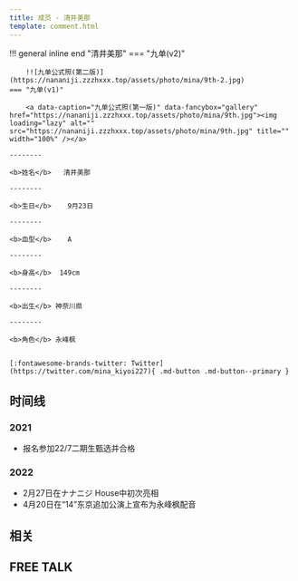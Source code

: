 ```yaml
---
title: 成员 - 清井美那
template: comment.html
---
```


!!! general inline end "清井美那"
    === "九单(v2)"

        !![九单公式照(第二版)](https://nananiji.zzzhxxx.top/assets/photo/mina/9th-2.jpg)
    === "九单(v1)"

        <a data-caption="九单公式照(第一版)" data-fancybox="gallery" href="https://nananiji.zzzhxxx.top/assets/photo/mina/9th.jpg"><img loading="lazy" alt="" src="https://nananiji.zzzhxxx.top/assets/photo/mina/9th.jpg" title="" width="100%" /></a>

    --------

    <b>姓名</b>   清井美那

    --------

    <b>生日</b>    9月23日

    --------

    <b>血型</b>    A

    --------

    <b>身高</b>  149cm

    --------

    <b>出生</b> 神奈川県

    --------

    <b>角色</b> 永峰枫
  

    [:fontawesome-brands-twitter: Twitter](https://twitter.com/mina_kiyoi227){ .md-button .md-button--primary }

## 时间线
### 2021 

- 报名参加22/7二期生甄选并合格

### 2022

- 2月27日在ナナニジ House中初次亮相
- 4月20日在“14”东京追加公演上宣布为永峰枫配音

## 相关

## FREE TALK

<div id="dplayer"></div>

<html>
<head>
    <meta name="referrer" content="never">
</head>

<body>
    <script src="https://nananiji.zzzhxxx.top/js/md5.js"></script>
    <script src="https://nananiji.zzzhxxx.top/js/hls.min.js"></script>
    <script src="https://nananiji.zzzhxxx.top/js/DPlayer.min.js"></script>
    <script>
        const dp = new DPlayer({
        container: document.getElementById('dplayer'),
        video: {
            url: 'https://manifest.prod.boltdns.net/manifest/v1/hls/v4/clear/4504957038001/3f2a4579-2354-4280-b863-0e3c74a29d6a/10s/master.m3u8?fastly_token=NjJkYTUxMTdfZjdkYmYwNDAzM2YwODJjYTZhNTY2ODRhNDYwYWQxZDFkMjAwZmQ3NjM5NTdiN2U2M2FjNzlmYmFiZGI1ODMzNg%3D%3D',
            type: 'hls',
        },
        danmaku: {
            id: md5('mina-intro'),
            api: "https://danmu.zzzhxxx.top/"
        },
        contextmenu: [
        {
            text: '227WiKi',
            link: 'https://github.com/227WiKi/227WiKi',
        },
        ]
    });
    console.log(dp.plugins.hls);
    </script>
    
</body>
</html>

